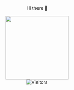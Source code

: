 

<!--
**smirnov-mi/smirnov-mi** is a ✨ _special_ ✨ repository because its `README.md` (this file) appears on your GitHub profile.

Here are some ideas to get you started:

- 🔭 I’m currently working on ...
- 🌱 I’m currently learning ...
- 👯 I’m looking to collaborate on ...
- 🤔 I’m looking for help with ...
- 💬 Ask me about ...
- 📫 How to reach me: ...
- 😄 Pronouns: ...
- ⚡ Fun fact: ...
-->

<div id="header" align="center">
  Hi there 👋 <br>
  <br>
  
  <img src="https://media.giphy.com/media/KX5nwoDX97AtPvKBF6/giphy.gif" width="200"/>
</div>

<div id="badges" align="center">
  <img src="https://komarev.com/ghpvc/?username=smirnov-mi&style=flat-square&color=blue" alt="Visitors"/>
</div>

